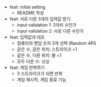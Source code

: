- feat: initial setting 
    - README 작성
- feat: 서로 다른 3개의 입력값 받기  
    - input validation 1: 3자리 수인가
    - input validation 2: 서로 다른 수인가
- feat: 입력값과 대조
    - 컴퓨터의 랜덤 숫자 3개 선택 (Random API)
    - 같은 수, 같은 위치: 스트라이크 +1
    - 같은 수, 다른 위치: 볼 +1
    - 모두 다른 수: 낫싱
- feat: 게임 반복하기
    - 3 스트라이크가 되면 반복
    - 게임 재시작, 게임 종료 기능